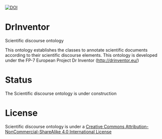 [![DOI](https://zenodo.org/badge/5356/DrInventor/ontologies.png)](http://dx.doi.org/10.5281/zenodo.11078)

DrInventor
==========

Scientific discourse ontology

This ontology  establishes the classes to annotate scientific documents according to their scientific discourse elements. 
This ontology is developed under the FP-7 European Project Dr Inventor (http://drinventor.eu/)

Status
=======
The Scientific discourse ontology is under construction

License
=======

Scientific discourse ontology is under a <a rel="license" href="http://creativecommons.org/licenses/by-nc-sa/4.0/">Creative Commons Attribution-NonCommercial-ShareAlike 4.0 International License</a></dl>
